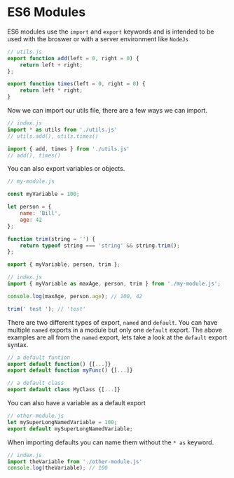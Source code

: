 # ES6 Modules

ES6 modules use the `import` and `export` keywords and is intended to be used
with the broswer or with a server environment like `NodeJs`

```js
// utils.js
export function add(left = 0, right = 0) {
	return left + right;	
};

export function times(left = 0, right = 0) {
	return left * right;
}
```

Now we can import our utils file, there are a few ways we can import.

```js
// index.js
import * as utils from './utils.js'
// utils.add(), utils.times()

import { add, times } from './utils.js'
// add(), times()
```

You can also export variables or objects. 

```js
// my-module.js

const myVariable = 100;

let person = {
	name: 'Bill',
	age: 42
};

function trim(string = '') {
	return typeof string === 'string' && string.trim();
};

export { myVariable, person, trim };

// index.js
import { myVariable as maxAge, person, trim } from './my-module.js';

console.log(maxAge, person.age); // 100, 42

trim(' test '); // 'test'
```

There are two different types of export, `named` and `default`. You can have 
multiple `named` exports in a module but only one `default` export. The above 
examples are all from the `named` export, lets take a look at the `default` 
export syntax.

```js
// a default funtion
export default function() {[...]}
export default function myFunc() {[...]}

// a default class
export default class MyClass {[...]}
```

You can also have a variable as a default export

```js 
// other-module.js
let mySuperLongNamedVariable = 100;
export default mySuperLongNamedVariable;
```

When importing defaults you can name them without the ` * as ` keyword.

```js
// index.js
import theVariable from './other-module.js'
console.log(theVariable); // 100
```
